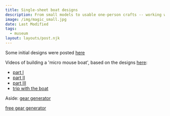 ```yaml
---
title: Single-sheet boat designs
description: From small models to usable one-person crafts -- working with the Charles River Museum of Industry on DIY boat designs.
image: /img/magic_small.jpg
date: Last Modified 
tags:
  - museum
layout: layouts/post.njk
---
```


Some initial designs were posted [here](https://github.com/waterbearfieldschool/single-sheet-boats)

Videos of building a 'micro mouse boat', based on the designs [here](https://duckworks.com/micro-mouse-plans/):  
- [part I](https://www.youtube.com/watch?v=Ob2qUsEG60I)
- [part II](https://www.youtube.com/watch?v=YlGO-JSYQVg)
- [part III](https://www.youtube.com/watch?v=bYQnK7N7dEM)
- [trip with the boat](https://www.youtube.com/watch?v=wXdGCSWjRXk)


Aside: [gear generator](https://geargenerator.com/)

[free gear generator](https://evolventdesign.com/pages/spur-gear-generator)


 


